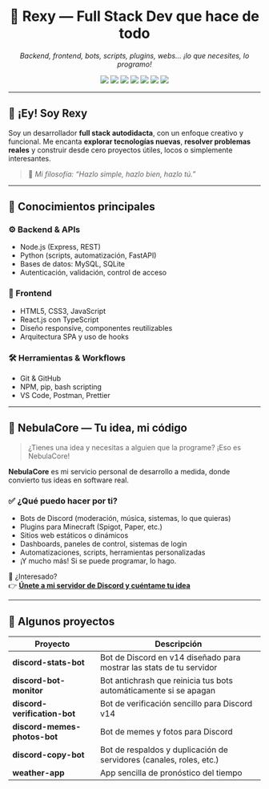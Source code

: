 <h1 align="center">👾 Rexy — Full Stack Dev que hace de todo</h1>

<p align="center">
  <em>Backend, frontend, bots, scripts, plugins, webs... ¡lo que necesites, lo programo!</em>
</p>

<p align="center">
  <img src="https://img.shields.io/badge/Code-Node.js-informational?style=flat&logo=node.js&logoColor=white&color=68A063"/>
  <img src="https://img.shields.io/badge/Code-Python-informational?style=flat&logo=python&logoColor=white&color=3776AB"/>
  <img src="https://img.shields.io/badge/Code-JavaScript-informational?style=flat&logo=javascript&logoColor=white&color=F7DF1E"/>
  <img src="https://img.shields.io/badge/Database-MySQL-informational?style=flat&logo=mysql&logoColor=white&color=4479A1"/>
  <img src="https://img.shields.io/badge/Web-HTML5%20%26%20CSS3-informational?style=flat&logo=html5&logoColor=white&color=E34F26"/>
  <img src="https://img.shields.io/badge/Framework-React.js-informational?style=flat&logo=react&logoColor=white&color=61DAFB"/>
  <img src="https://img.shields.io/badge/Language-TypeScript-informational?style=flat&logo=typescript&logoColor=white&color=3178C6"/>
</p>

---

## 👋 ¡Ey! Soy Rexy

Soy un desarrollador **full stack autodidacta**, con un enfoque creativo y funcional. Me encanta **explorar tecnologías nuevas**, **resolver problemas reales** y construir desde cero proyectos útiles, locos o simplemente interesantes.

> 🎯 *Mi filosofía: “Hazlo simple, hazlo bien, hazlo tú.”*

---

## 🧠 Conocimientos principales

### ⚙️ Backend & APIs
- Node.js (Express, REST)
- Python (scripts, automatización, FastAPI)
- Bases de datos: MySQL, SQLite
- Autenticación, validación, control de acceso

### 🎨 Frontend
- HTML5, CSS3, JavaScript
- React.js con TypeScript
- Diseño responsive, componentes reutilizables
- Arquitectura SPA y uso de hooks

### 🛠️ Herramientas & Workflows
- Git & GitHub
- NPM, pip, bash scripting
- VS Code, Postman, Prettier

---

## 🚀 NebulaCore — Tu idea, mi código

> ¿Tienes una idea y necesitas a alguien que la programe? ¡Eso es NebulaCore!

**NebulaCore** es mi servicio personal de desarrollo a medida, donde convierto tus ideas en software real.

### ✅ ¿Qué puedo hacer por ti?
- Bots de Discord (moderación, música, sistemas, lo que quieras)
- Plugins para Minecraft (Spigot, Paper, etc.)
- Sitios web estáticos o dinámicos
- Dashboards, paneles de control, sistemas de login
- Automatizaciones, scripts, herramientas personalizadas
- ¡Y mucho más! Si se puede programar, lo hago.

💬 ¿Interesado?  
👉 **[Únete a mi servidor de Discord y cuéntame tu idea](https://discord.gg/rpUX4Cq8Ht)**

---

## 💼 Algunos proyectos

| Proyecto                     | Descripción                                                             |
|------------------------------|-------------------------------------------------------------------------|
| **discord-stats-bot**        | Bot de Discord en v14 diseñado para mostrar las stats de tu servidor    |
| **discord-bot-monitor**      | Bot antichrash que reinicia tus bots automáticamente si se apagan       |
| **discord-verification-bot** | Bot de verificación sencillo para Discord v14                           |
| **discord-memes-photos-bot** | Bot de memes y fotos para Discord                                       |
| **discord-copy-bot**         | Bot de respaldos y duplicación de servidores (canales, roles, etc.)     |
| **weather-app**              | App sencilla de pronóstico del tiempo                                   |
